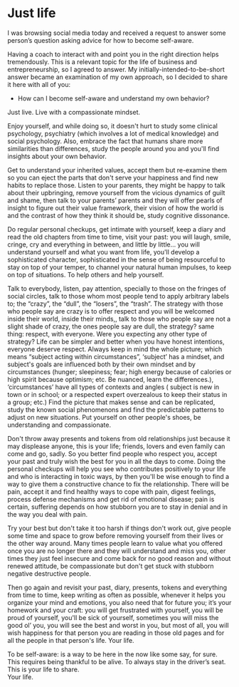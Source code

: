# Just life

I was browsing social media today and received a request to answer some person’s question asking advice for how to become self-aware.

Having a coach to interact with and point you in the right direction helps tremendously. This is a relevant topic for the life of business and entrepreneurship, so I agreed to answer.
My initially-intended-to-be-short answer became an examination of my own approach, so I decided to share it here with all of you:

- How can I become self-aware and understand my own behavior?

Just live. Live with a compassionate mindset.

Enjoy yourself, and while doing so, it doesn't hurt to study some clinical psychology, psychiatry (which involves a lot of medical knowledge) and social psychology. Also, embrace the fact that humans share more similarities than differences, study the people around you and you'll find insights about your own behavior.

Get to understand your inherited values, accept them but re-examine them so you can eject the parts that don't serve your happiness and find new habits to replace those. Listen to your parents, they might be happy to talk about their upbringing, remove yourself from the vicious dynamics of guilt and shame, then talk to your parents’ parents and they will offer pearls of insight to figure out their value framework, their vision of how the world is and the contrast of how they think it should be, study cognitive dissonance.

Do regular personal checkups, get intimate with yourself, keep a diary and read the old chapters from time to time, visit your past: you will laugh, smile, cringe, cry and everything in between, and little by little… you will understand yourself and what you want from life, you'll develop a sophisticated character, sophisticated in the sense of being resourceful to stay on top of your temper, to channel your natural human impulses, to keep on top of situations. To help others and help yourself.

Talk to everybody, listen, pay attention, specially to those on the fringes of social circles, talk to those whom most people tend to apply arbitrary labels to; the “crazy”, the “dull”, the “losers”, the “trash”. The strategy with those who people say are crazy is to offer respect and you will be welcomed inside their world, inside their minds,, talk to those who people say are not a slight shade of crazy, the ones people say are dull, the strategy? same thing: respect, with everyone. Were you expecting any other type of strategy? Life can be simpler and better when you have honest intentions, everyone deserve respect. Always keep in mind the whole picture; which means “subject acting within circumstances”, ‘subject’ has a mindset, and subject's goals are influenced both by their own mindset and by circumstances (hunger; sleepiness; fear; high energy because of calories or high spirit because optimism; etc. Be nuanced, learn the differences.), ‘circumstances’ have all types of contexts and angles ( subject is new in town or in school; or a respected expert overzealous to keep their status in a group; etc.) Find the picture that makes sense and can be replicated, study the known social phenomenons and find the predictable patterns to adjust on new situations. Put yourself on other people's shoes, be understanding and compassionate.

Don't throw away presents and tokens from old relationships just because it may displease anyone, this is your life; friends, lovers and even family can come and go, sadly. So you better find people who respect you, accept your past and truly wish the best for you in all the days to come. Doing the personal checkups will help you see who contributes positively to your life and who is interacting in toxic ways, by then you'll be wise enough to find a way to give them a constructive chance to fix the relationship. There will be pain, accept it and find healthy ways to cope with pain, digest feelings, process defense mechanisms and get rid of emotional disease; pain is certain, suffering depends on how stubborn you are to stay in denial and in the way you deal with pain.

Try your best but don't take it too harsh if things don't work out, give people some time and space to grow before removing yourself from their lives or the other way around. Many times people learn to value what you offered once you are no longer there and they will understand and miss you, other times they just feel insecure and come back for no good reason and without renewed attitude, be compassionate but don't get stuck with stubborn negative destructive people.

Then go again and revisit your past, diary, presents, tokens and everything from time to time, keep writing as often as possible, whenever it helps you organize your mind and emotions, you also need that for future you; it’s your homework and your craft: you will get frustrated with yourself, you will be proud of yourself, you'll be sick of yourself, sometimes you will miss the good ol’ you, you will see the best and worst in you, but most of all, you will wish happiness for that person you are reading in those old pages and for all the people in that person's life. Your life.

To be self-aware: is a way to be here in the now like some say, for sure.  
This requires being thankful to be alive.
To always stay in the driver’s seat.
This is your life to share.  
Your life.  
